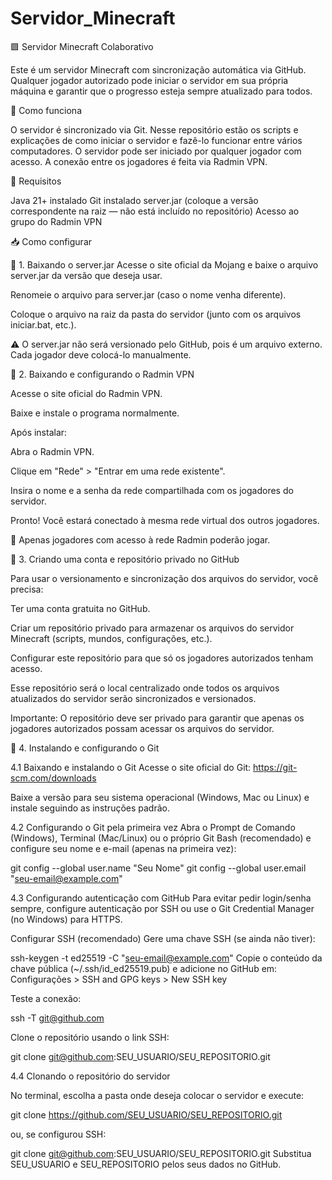 # Servidor_Minecraft

🟩 Servidor Minecraft Colaborativo

Este é um servidor Minecraft com sincronização automática via GitHub. Qualquer jogador autorizado pode iniciar o servidor em sua própria máquina e garantir que o progresso esteja sempre atualizado para todos.

🚀 Como funciona

O servidor é sincronizado via Git.
Nesse repositório estão os scripts e explicações de como iniciar o servidor e fazê-lo funcionar entre vários computadores.
O servidor pode ser iniciado por qualquer jogador com acesso.
A conexão entre os jogadores é feita via Radmin VPN.

🧱 Requisitos

Java 21+ instalado
Git instalado
server.jar (coloque a versão correspondente na raiz — não está incluído no repositório)
Acesso ao grupo do Radmin VPN

📥 Como configurar

🔸 1. Baixando o server.jar
Acesse o site oficial da Mojang e baixe o arquivo server.jar da versão que deseja usar.

Renomeie o arquivo para server.jar (caso o nome venha diferente).

Coloque o arquivo na raiz da pasta do servidor (junto com os arquivos iniciar.bat, etc.).

⚠️ O server.jar não será versionado pelo GitHub, pois é um arquivo externo. Cada jogador deve colocá-lo manualmente.

🔸 2. Baixando e configurando o Radmin VPN

Acesse o site oficial do Radmin VPN.

Baixe e instale o programa normalmente.

Após instalar:

Abra o Radmin VPN.

Clique em "Rede" > "Entrar em uma rede existente".

Insira o nome e a senha da rede compartilhada com os jogadores do servidor.

Pronto! Você estará conectado à mesma rede virtual dos outros jogadores.

🔐 Apenas jogadores com acesso à rede Radmin poderão jogar.

🔸 3. Criando uma conta e repositório privado no GitHub

Para usar o versionamento e sincronização dos arquivos do servidor, você precisa:

Ter uma conta gratuita no GitHub.

Criar um repositório privado para armazenar os arquivos do servidor Minecraft (scripts, mundos, configurações, etc.).

Configurar este repositório para que só os jogadores autorizados tenham acesso.

Esse repositório será o local centralizado onde todos os arquivos atualizados do servidor serão sincronizados e versionados.

Importante: O repositório deve ser privado para garantir que apenas os jogadores autorizados possam acessar os arquivos do servidor.

🔸 4. Instalando e configurando o Git

4.1 Baixando e instalando o Git
Acesse o site oficial do Git: https://git-scm.com/downloads

Baixe a versão para seu sistema operacional (Windows, Mac ou Linux) e instale seguindo as instruções padrão.

4.2 Configurando o Git pela primeira vez
Abra o Prompt de Comando (Windows), Terminal (Mac/Linux) ou o próprio Git Bash (recomendado) e configure seu nome e e-mail (apenas na primeira vez):


git config --global user.name "Seu Nome"
git config --global user.email "seu-email@example.com"

4.3 Configurando autenticação com GitHub
Para evitar pedir login/senha sempre, configure autenticação por SSH ou use o Git Credential Manager (no Windows) para HTTPS.

Configurar SSH (recomendado)
Gere uma chave SSH (se ainda não tiver):

ssh-keygen -t ed25519 -C "seu-email@example.com"
Copie o conteúdo da chave pública (~/.ssh/id_ed25519.pub) e adicione no GitHub em:
Configurações > SSH and GPG keys > New SSH key

Teste a conexão:

ssh -T git@github.com

Clone o repositório usando o link SSH:

git clone git@github.com:SEU_USUARIO/SEU_REPOSITORIO.git

4.4 Clonando o repositório do servidor

No terminal, escolha a pasta onde deseja colocar o servidor e execute:


git clone https://github.com/SEU_USUARIO/SEU_REPOSITORIO.git

ou, se configurou SSH:

git clone git@github.com:SEU_USUARIO/SEU_REPOSITORIO.git
Substitua SEU_USUARIO e SEU_REPOSITORIO pelos seus dados no GitHub.


